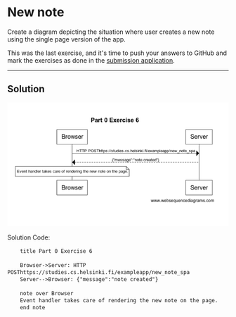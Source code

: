 # New note

Create a diagram depicting the situation where user creates a new note using the single page version of the app.

This was the last exercise, and it's time to push your answers to GitHub and mark the exercises as done in the [submission application](https://studies.cs.helsinki.fi/stats/courses/fullstackopen).

---

## Solution

![](Exercise6.PNG)

Solution Code:

```
    title Part 0 Exercise 6

    Browser->Server: HTTP POSThttps://studies.cs.helsinki.fi/exampleapp/new_note_spa
    Server-->Browser: {"message":"note created"}

    note over Browser
    Event handler takes care of rendering the new note on the page.
    end note
```
